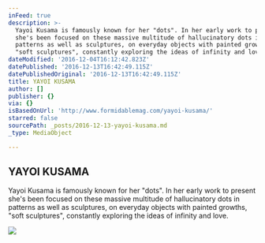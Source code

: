```yaml
---
inFeed: true
description: >-
  Yayoi Kusama is famously known for her "dots". In her early work to present
  she's been focused on these massive multitude of hallucinatory dots in
  patterns as well as sculptures, on everyday objects with painted growths,
  "soft sculptures", constantly exploring the ideas of infinity and love.
dateModified: '2016-12-04T16:12:42.823Z'
datePublished: '2016-12-13T16:42:49.115Z'
datePublishedOriginal: '2016-12-13T16:42:49.115Z'
title: YAYOI KUSAMA
author: []
publisher: {}
via: {}
isBasedOnUrl: 'http://www.formidablemag.com/yayoi-kusama/'
starred: false
sourcePath: _posts/2016-12-13-yayoi-kusama.md
_type: MediaObject

---
```

<article style=""><h1>YAYOI KUSAMA</h1><p>Yayoi Kusama is famously known for her "dots". In her early work to present she's been focused on these massive multitude of hallucinatory dots in patterns as well as sculptures, on everyday objects with painted growths, "soft sculptures", constantly exploring the ideas of infinity and love.</p><img src="http://www.formidablemag.com/wp-content/uploads/2014/01/kusama_400.jpg" /></article>